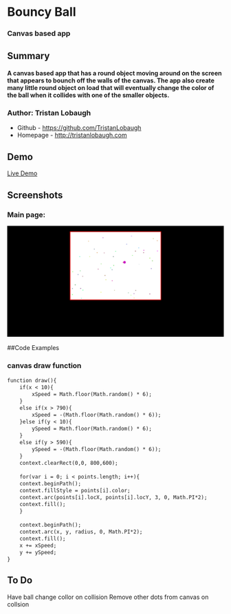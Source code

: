 # Bouncy Ball

### Canvas based app

## Summary

#### A canvas based app that has a round object moving around on the screen that appears to bounch off the walls of the canvas. The app also create many little round object on load that will eventually change the color of the ball when it collides with one of the smaller objects.

### Author: Tristan Lobaugh 
+ Github - https://github.com/TristanLobaugh
+ Homepage - http://tristanlobaugh.com

## Demo

[Live Demo](http://tristanlobaugh.com/bouncyball)

## Screenshots

### Main page:
![alt text](https://raw.githubusercontent.com/TristanLobaugh/bouncyball/master/img/screen_shot.png)


##Code Examples

### canvas draw function
```
function draw(){
	if(x < 10){
		xSpeed = Math.floor(Math.random() * 6);
	}
	else if(x > 790){
		xSpeed = -(Math.floor(Math.random() * 6));
	}else if(y < 10){
		ySpeed = Math.floor(Math.random() * 6);
	}
	else if(y > 590){
		ySpeed = -(Math.floor(Math.random() * 6));
	}
	context.clearRect(0,0, 800,600);

	for(var i = 0; i < points.length; i++){
	context.beginPath();
	context.fillStyle = points[i].color;
	context.arc(points[i].locX, points[i].locY, 3, 0, Math.PI*2);
	context.fill();
	}

	context.beginPath();
	context.arc(x, y, radius, 0, Math.PI*2);
	context.fill();
	x += xSpeed;
	y += ySpeed;
}
```


## To Do
Have ball change collor on collision
Remove other dots from canvas on collsion